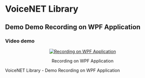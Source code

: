 # VoiceNET Library
##  Demo Demo Recording on WPF Application
### Video demo ###
<div align="center">

[![Recording on WPF Application](https://img.youtube.com/vi/tI9nTpedyVw/0.jpg)](https://www.youtube.com/watch?v=tI9nTpedyVw)

Recording on WPF Application

</div>

VoiceNET Library - Demo Recording on WPF Application